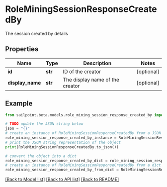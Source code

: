 # RoleMiningSessionResponseCreatedBy

The session created by details

## Properties

Name | Type | Description | Notes
------------ | ------------- | ------------- | -------------
**id** | **str** | ID of the creator | [optional] 
**display_name** | **str** | The display name of the creator | [optional] 

## Example

```python
from sailpoint.beta.models.role_mining_session_response_created_by import RoleMiningSessionResponseCreatedBy

# TODO update the JSON string below
json = "{}"
# create an instance of RoleMiningSessionResponseCreatedBy from a JSON string
role_mining_session_response_created_by_instance = RoleMiningSessionResponseCreatedBy.from_json(json)
# print the JSON string representation of the object
print(RoleMiningSessionResponseCreatedBy.to_json())

# convert the object into a dict
role_mining_session_response_created_by_dict = role_mining_session_response_created_by_instance.to_dict()
# create an instance of RoleMiningSessionResponseCreatedBy from a dict
role_mining_session_response_created_by_from_dict = RoleMiningSessionResponseCreatedBy.from_dict(role_mining_session_response_created_by_dict)
```
[[Back to Model list]](../README.md#documentation-for-models) [[Back to API list]](../README.md#documentation-for-api-endpoints) [[Back to README]](../README.md)



